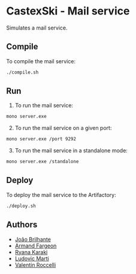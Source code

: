 # CastexSki - Mail service

Simulates a mail service.

## Compile

To compile the mail service:

```bash
./compile.sh
```

## Run

1. To run the mail service:

```bash
mono server.exe
```

2. To run the mail service on a given port:

```bash
mono server.exe /port 9292
```

3. To run the mail service in a standalone mode:

```bash
mono server.exe /standalone
```

## Deploy

To deploy the mail service to the Artifactory:

```bash
./deploy.sh
```

## Authors

- [João Brilhante](https://github.com/JoaoBrlt)
- [Armand Fargeon](https://github.com/armandfargeon)
- [Ryana Karaki](https://github.com/RyanaKaraki)
- [Ludovic Marti](https://github.com/LudovicMarti)
- [Valentin Roccelli](https://github.com/RoccelliV)
